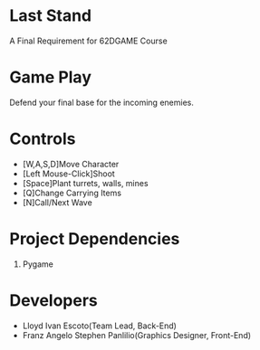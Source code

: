 # Last Stand
A Final Requirement for 62DGAME Course

# Game Play
Defend your final base for the incoming enemies.

# Controls
- [W,A,S,D]Move Character
- [Left Mouse-Click]Shoot
- [Space]Plant turrets, walls, mines
- [Q]Change Carrying Items
- [N]Call/Next Wave

# Project Dependencies
1. Pygame

# Developers
- Lloyd Ivan Escoto(Team Lead, Back-End)
- Franz Angelo Stephen Panlilio(Graphics Designer, Front-End)
